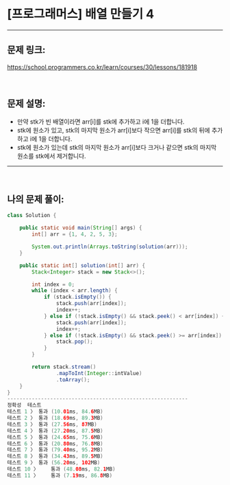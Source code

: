 # [프로그래머스] 배열 만들기 4

---

## 문제 링크:

https://school.programmers.co.kr/learn/courses/30/lessons/181918

<br>

## 문제 설명:

- 만약 stk가 빈 배열이라면 arr[i]를 stk에 추가하고 i에 1을 더합니다.
- stk에 원소가 있고, stk의 마지막 원소가 arr[i]보다 작으면 arr[i]를 stk의 뒤에 추가하고 i에 1을 더합니다.
- stk에 원소가 있는데 stk의 마지막 원소가 arr[i]보다 크거나 같으면 stk의 마지막 원소를 stk에서 제거합니다.

---

<br>

## 나의 문제 풀이:

```java
class Solution {

    public static void main(String[] args) {
        int[] arr = {1, 4, 2, 5, 3};

        System.out.println(Arrays.toString(solution(arr)));
    }

    public static int[] solution(int[] arr) {
        Stack<Integer> stack = new Stack<>();

        int index = 0;
        while (index < arr.length) {
            if (stack.isEmpty()) {
                stack.push(arr[index]);
                index++;
            } else if (!stack.isEmpty() && stack.peek() < arr[index]) {
                stack.push(arr[index]);
                index++;
            } else if (!stack.isEmpty() && stack.peek() >= arr[index]) {
                stack.pop();
            }
        }

        return stack.stream()
                .mapToInt(Integer::intValue)
                .toArray();
    }
}
-----------------------------------------------------------
정확성  테스트
테스트 1 〉	통과 (10.01ms, 84.6MB)
테스트 2 〉	통과 (18.69ms, 89.3MB)
테스트 3 〉	통과 (27.56ms, 87MB)
테스트 4 〉	통과 (27.20ms, 87.5MB)
테스트 5 〉	통과 (24.65ms, 75.6MB)
테스트 6 〉	통과 (20.80ms, 76.8MB)
테스트 7 〉	통과 (79.40ms, 95.2MB)
테스트 8 〉	통과 (34.43ms, 89.5MB)
테스트 9 〉	통과 (56.20ms, 102MB)
테스트 10 〉	통과 (48.08ms, 82.1MB)
테스트 11 〉	통과 (7.19ms, 86.8MB)
```
